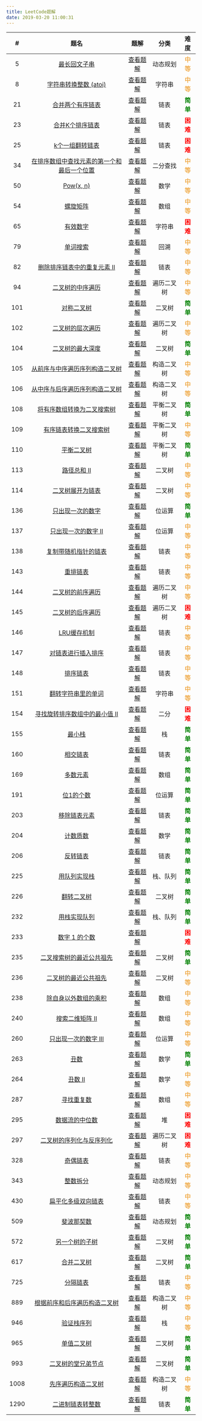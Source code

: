 ```yaml
---
title: LeetCode题解
date: 2019-03-20 11:00:31
---
```


|  #   |                             题名                             |                             题解                             |    分类    |                    难度                     |
| :--: | :----------------------------------------------------------: | :----------------------------------------------------------: | :--------: | :-----------------------------------------: |
|  5   | [最长回文子串](https://leetcode-cn.com/problems/longest-palindromic-substring/) | [查看题解](/2020/04/17/leetcode-5-longest-palindromic-substring/) |  动态规划  | <strong style="color:#f0ad4e">中等</strong> |
|  8   | [字符串转换整数 (atoi)](https://leetcode-cn.com/problems/string-to-integer-atoi/) |  [查看题解](/2020/04/03/leetcode-8-string-to-integer-atoi/)  |   字符串   | <strong style="color:#f0ad4e">中等</strong> |
|  21  | [合并两个有序链表](https://leetcode-cn.com/problems/merge-two-sorted-lists/) | [查看题解](/2019/04/05/leetcode-21-merge-two-sorted-lists/)  |    链表    |  <strong style="color:green">简单</strong>  |
|  23  | [合并K个排序链表](https://leetcode-cn.com/problems/merge-k-sorted-lists/) |  [查看题解](/2019/02/22/leetcode-23-merge-k-sorted-lists/)   |    链表    |   <strong style="color:red">困难</strong>   |
|  25  | [k个一组翻转链表](https://leetcode-cn.com/problems/reverse-nodes-in-k-group/) | [查看题解](/2019/04/04/leetcode-25-reverse-nodes-in-k-group/) |    链表    |   <strong style="color:red">困难</strong>   |
|  34  | [在排序数组中查找元素的第一个和最后一个位置](https://leetcode-cn.com/problems/find-first-and-last-position-of-element-in-sorted-array/) | [查看题解](/2020/03/19/leetcode-34-find-first-and-last-position-of-element-in-sorted-array/) |  二分查找  | <strong style="color:#f0ad4e">中等</strong> |
|  50  |    [Pow(x, n)](https://leetcode-cn.com/problems/powx-n/)     |         [查看题解](/2020/02/23/leetcode-50-powx-n/)          |    数学    | <strong style="color:#f0ad4e">中等</strong> |
|  54  | [螺旋矩阵](https://leetcode-cn.com/problems/spiral-matrix/)  |      [查看题解](/2020/03/01/leetcode-54-spiral-matrix/)      |    数组    | <strong style="color:#f0ad4e">中等</strong> |
|  65  |  [有效数字](https://leetcode-cn.com/problems/valid-number/)  |      [查看题解](/2020/02/26/leetcode-65-valid-number/)       |   字符串   |   <strong style="color:red">困难</strong>   |
|  79  |  [单词搜索](https://leetcode-cn.com/problems/word-search/)   |       [查看题解](/2020/02/20/leetcode-79-word-search/)       |    回溯    | <strong style="color:#f0ad4e">中等</strong> |
|  82  | [删除排序链表中的重复元素 II](https://leetcode-cn.com/problems/remove-duplicates-from-sorted-list-ii/) | [查看题解](/2019/02/27/leetcode-82-remove-duplicates-from-sorted-list-ii/) |    链表    | <strong style="color:#f0ad4e">中等</strong> |
|  94  | [二叉树的中序遍历](https://leetcode-cn.com/problems/binary-tree-inorder-traversal/) | [查看题解](/2019/05/25/leetcode-94-binary-tree-inorder-traversal/) | 遍历二叉树 | <strong style="color:#f0ad4e">中等</strong> |
| 101  | [对称二叉树](https://leetcode-cn.com/problems/symmetric-tree/) |     [查看题解](/2019/12/06/leetcode-101-symmetric-tree/)     |   二叉树   |  <strong style="color:green">简单</strong>  |
| 102  | [二叉树的层次遍历](https://leetcode-cn.com/problems/binary-tree-level-order-traversal/) | [查看题解](/2019/05/26/leetcode-102-binary-tree-level-order-traversal/) | 遍历二叉树 | <strong style="color:#f0ad4e">中等</strong> |
| 104  | [二叉树的最大深度](https://leetcode-cn.com/problems/maximum-depth-of-binary-tree/) | [查看题解](/2020/03/21/leetcode-104-maximum-depth-of-binary-tree/) |   二叉树   |  <strong style="color:green">简单</strong>  |
| 105  | [从前序与中序遍历序列构造二叉树](https://leetcode-cn.com/problems/construct-binary-tree-from-preorder-and-inorder-traversal/) | [查看题解](/2019/05/29/leetcode-105-construct-binary-tree-from-preorder-and-inorder-traversal/) | 构造二叉树 | <strong style="color:#f0ad4e">中等</strong> |
| 106  | [从中序与后序遍历序列构造二叉树](https://leetcode-cn.com/problems/construct-binary-tree-from-inorder-and-postorder-traversal/) | [查看题解](/2019/05/29/leetcode-106-construct-binary-tree-from-inorder-and-postorder-traversal/) | 构造二叉树 | <strong style="color:#f0ad4e">中等</strong> |
| 108  | [将有序数组转换为二叉搜索树](https://leetcode-cn.com/problems/convert-sorted-array-to-binary-search-tree/) | [查看题解](/2019/05/20/leetcode-108-convert-sorted-array-to-binary-search-tree/) | 平衡二叉树 |  <strong style="color:green">简单</strong>  |
| 109  | [有序链表转换二叉搜索树](https://leetcode-cn.com/problems/convert-sorted-list-to-binary-search-tree/) | [查看题解](/2019/05/20/leetcode-109-convert-sorted-list-to-binary-search-tree/) | 平衡二叉树 | <strong style="color:#f0ad4e">中等</strong> |
| 110  | [平衡二叉树](https://leetcode-cn.com/problems/balanced-binary-tree/) |  [查看题解](/2019/05/20/leetcode-110-balanced-binary-tree/)  | 平衡二叉树 |  <strong style="color:green">简单</strong>  |
| 113  | [路径总和 II](https://leetcode-cn.com/problems/path-sum-ii/) |      [查看题解](/2020/04/08/leetcode-113-path-sum-ii/)       |   二叉树   | <strong style="color:#f0ad4e">中等</strong> |
| 114  | [二叉树展开为链表](https://leetcode-cn.com/problems/flatten-binary-tree-to-linked-list/) | [查看题解](/2020/01/17/leetcode-114-flatten-binary-tree-to-linked-list/) |   二叉树   | <strong style="color:#f0ad4e">中等</strong> |
| 136  | [只出现一次的数字](https://leetcode-cn.com/problems/single-number/) |     [查看题解](/2020/03/22/leetcode-136-single-number/)      |   位运算   |  <strong style="color:green">简单</strong>  |
| 137  | [只出现一次的数字 II](https://leetcode-cn.com/problems/single-number-ii/) |    [查看题解](/2020/03/22/leetcode-137-single-number-ii/)    |   位运算   | <strong style="color:#f0ad4e">中等</strong> |
| 138  | [复制带随机指针的链表](https://leetcode-cn.com/problems/copy-list-with-random-pointer/) | [查看题解](/2020/01/24/leetcode-138-copy-list-with-random-pointer/) |    链表    | <strong style="color:#f0ad4e">中等</strong> |
| 143  | [ 重排链表](https://leetcode-cn.com/problems/reorder-list/)  |      [查看题解](/2020/01/19/leetcode-143-reorder-list/)      |    链表    | <strong style="color:#f0ad4e">中等</strong> |
| 144  | [二叉树的前序遍历](https://leetcode-cn.com/problems/binary-tree-preorder-traversal/) | [查看题解](/2019/05/25/leetcode-144-binary-tree-preorder-traversal/) | 遍历二叉树 | <strong style="color:#f0ad4e">中等</strong> |
| 145  | [二叉树的后序遍历](https://leetcode-cn.com/problems/binary-tree-postorder-traversal/) | [查看题解](/2019/05/26/leetcode-145-binary-tree-postorder-traversal/) | 遍历二叉树 |   <strong style="color:red">困难</strong>   |
| 146  |  [LRU缓存机制](https://leetcode-cn.com/problems/lru-cache/)  |       [查看题解](/2020/03/16/leetcode-146-lru-cache/)        |    链表    | <strong style="color:#f0ad4e">中等</strong> |
| 147  | [对链表进行插入排序](https://leetcode-cn.com/problems/insertion-sort-list/) |  [查看题解](/2020/01/11/leetcode-147-insertion-sort-list/)   |    链表    | <strong style="color:#f0ad4e">中等</strong> |
| 148  |   [排序链表](https://leetcode-cn.com/problems/sort-list/)    |       [查看题解](/2019/04/26/leetcode-148-sort-list/)        |    链表    | <strong style="color:#f0ad4e">中等</strong> |
| 151  | [翻转字符串里的单词](https://leetcode-cn.com/problems/reverse-words-in-a-string/) | [查看题解](/2020/03/24/leetcode-151-reverse-words-in-a-string/) |   字符串   | <strong style="color:#f0ad4e">中等</strong> |
| 154  | [寻找旋转排序数组中的最小值 II](https://leetcode-cn.com/problems/find-minimum-in-rotated-sorted-array-ii/) | [查看题解](/2020/02/19/leetcode-154-find-minimum-in-rotated-sorted-array-ii/) |    二分    |   <strong style="color:red">困难</strong>   |
| 155  |    [最小栈](https://leetcode-cn.com/problems/min-stack/)     |       [查看题解](/2020/03/02/leetcode-155-min-stack/)        |     栈     |  <strong style="color:green">简单</strong>  |
| 160  | [相交链表](https://leetcode-cn.com/problems/intersection-of-two-linked-lists/) | [查看题解](/2020/01/15/leetcode-160-intersection-of-two-linked-lists/) |    链表    |  <strong style="color:green">简单</strong>  |
| 169  | [多数元素](https://leetcode-cn.com/problems/majority-element/) |    [查看题解](/2020/03/07/leetcode-169-majority-element/)    |    数组    |  <strong style="color:green">简单</strong>  |
| 191  | [位1的个数](https://leetcode-cn.com/problems/number-of-1-bits/) |    [查看题解](/2020/02/22/leetcode-191-number-of-1-bits/)    |   位运算   |  <strong style="color:green">简单</strong>  |
| 203  | [移除链表元素](https://leetcode-cn.com/problems/remove-linked-list-elements/) | [查看题解](/2019/05/08/leetcode-203-remove-linked-list-elements/) |    链表    |  <strong style="color:green">简单</strong>  |
| 204  |  [计数质数](https://leetcode-cn.com/problems/count-primes/)  |      [查看题解](/2019/05/02/leetcode-204-count-primes/)      |    数学    |  <strong style="color:green">简单</strong>  |
| 206  | [反转链表](https://leetcode-cn.com/problems/reverse-linked-list/) |  [查看题解](/2020/02/03/leetcode-206-reverse-linked-list/)   |    链表    |  <strong style="color:green">简单</strong>  |
| 225  | [用队列实现栈](https://leetcode-cn.com/problems/implement-stack-using-queues/) | [查看题解](/2020/02/16/leetcode-225-implement-stack-using-queues/) |  栈、队列  |  <strong style="color:green">简单</strong>  |
| 226  | [翻转二叉树](https://leetcode-cn.com/problems/invert-binary-tree/) |   [查看题解](/2019/12/11/leetcode-226-invert-binary-tree/)   |   二叉树   |  <strong style="color:green">简单</strong>  |
| 232  | [用栈实现队列](https://leetcode-cn.com/problems/implement-queue-using-stacks/) | [查看题解](/2020/02/15/leetcode-232-implement-queue-using-stacks/) |  栈、队列  |  <strong style="color:green">简单</strong>  |
| 233  | [数字 1 的个数](https://leetcode-cn.com/problems/number-of-digit-one/) |  [查看题解](/2020/03/11/leetcode-233-number-of-digit-one/)   |            |   <strong style="color:red">困难</strong>   |
| 235  | [二叉搜索树的最近公共祖先](https://leetcode-cn.com/problems/lowest-common-ancestor-of-a-binary-search-tree/) | [查看题解](/2020/04/04/leetcode-235-lowest-common-ancestor-of-a-binary-search-tree/) |   二叉树   |  <strong style="color:green">简单</strong>  |
| 236  | [二叉树的最近公共祖先](https://leetcode-cn.com/problems/lowest-common-ancestor-of-a-binary-tree/) | [查看题解](/2020/04/04/leetcode-236-lowest-common-ancestor-of-a-binary-tree/) |   二叉树   | <strong style="color:#f0ad4e">中等</strong> |
| 238  | [除自身以外数组的乘积](https://leetcode-cn.com/problems/product-of-array-except-self/) | [查看题解](/2020/04/02/leetcode-238-product-of-array-except-self/) |    数组    | <strong style="color:#f0ad4e">中等</strong> |
| 240  | [搜索二维矩阵 II](https://leetcode-cn.com/problems/search-a-2d-matrix-ii/) | [查看题解](/2020/02/12/leetcode-240-search-a-2d-matrix-ii/)  |    数组    | <strong style="color:#f0ad4e">中等</strong> |
| 260  | [只出现一次的数字 III](https://leetcode-cn.com/problems/single-number-iii/) |   [查看题解](/2020/03/22/leetcode-260-single-number-iii/)    |   位运算   | <strong style="color:#f0ad4e">中等</strong> |
| 263  |    [丑数](https://leetcode-cn.com/problems/ugly-number/)     |      [查看题解](/2019/05/03/leetcode-263-ugly-number/)       |    数学    |  <strong style="color:green">简单</strong>  |
| 264  | [丑数 II](https://leetcode-cn.com/problems/ugly-number-ii/)  |     [查看题解](/2019/05/03/leetcode-264-ugly-number-ii/)     |    数学    | <strong style="color:#f0ad4e">中等</strong> |
| 287  | [寻找重复数](https://leetcode-cn.com/problems/find-the-duplicate-number/) | [查看题解](/2020/02/10/leetcode-287-find-the-duplicate-number/) |    数组    | <strong style="color:#f0ad4e">中等</strong> |
| 295  | [数据流的中位数](https://leetcode-cn.com/problems/find-median-from-data-stream/) | [查看题解](/2020/03/09/leetcode-295-find-median-from-data-stream/) |     堆     |   <strong style="color:red">困难</strong>   |
| 297  | [二叉树的序列化与反序列化](https://leetcode-cn.com/problems/serialize-and-deserialize-binary-tree/) | [查看题解](/2020/03/06/leetcode-297-serialize-and-deserialize-binary-tree/) | 遍历二叉树 |   <strong style="color:red">困难</strong>   |
| 328  | [奇偶链表](https://leetcode-cn.com/problems/odd-even-linked-list/) |  [查看题解](/2019/05/10/leetcode-328-odd-even-linked-list/)  |    链表    | <strong style="color:#f0ad4e">中等</strong> |
| 343  | [整数拆分](https://leetcode-cn.com/problems/integer-break/)  |     [查看题解](/2020/02/22/leetcode-343-integer-break/)      |  动态规划  | <strong style="color:#f0ad4e">中等</strong> |
| 430  | [扁平化多级双向链表](https://leetcode-cn.com/problems/flatten-a-multilevel-doubly-linked-list/) | [查看题解](/2020/01/25/leetcode-430-flatten-a-multilevel-doubly-linked-list/) |    链表    | <strong style="color:#f0ad4e">中等</strong> |
| 509  | [斐波那契数](https://leetcode-cn.com/problems/fibonacci-number/) |    [查看题解](/2019/11/24/leetcode-509-fibonacci-number/)    |  动态规划  |  <strong style="color:green">简单</strong>  |
| 572  | [另一个树的子树](https://leetcode-cn.com/problems/subtree-of-another-tree/) | [查看题解](/2020/02/29/coding-interview-26-substructure-of-another-tree/) |   二叉树   |  <strong style="color:green">简单</strong>  |
| 617  | [合并二叉树](https://leetcode-cn.com/problems/merge-two-binary-trees/) | [查看题解](/2019/12/08/leetcode-617-merge-two-binary-trees/) |   二叉树   |  <strong style="color:green">简单</strong>  |
| 725  | [分隔链表](https://leetcode-cn.com/problems/split-linked-list-in-parts/) | [查看题解](/2020/01/26/leetcode-725-split-linked-list-in-parts/) |    链表    | <strong style="color:#f0ad4e">中等</strong> |
| 889  | [根据前序和后序遍历构造二叉树](https://leetcode-cn.com/problems/construct-binary-tree-from-preorder-and-postorder-traversal) | [查看题解](/2019/05/29/leetcode-889-construct-binary-tree-from-preorder-and-postorder-traversal/) | 构造二叉树 | <strong style="color:#f0ad4e">中等</strong> |
| 946  | [验证栈序列](https://leetcode-cn.com/problems/validate-stack-sequences/) | [查看题解](/2019/06/01/leetcode-946-validate-stack-sequences/) |     栈     | <strong style="color:#f0ad4e">中等</strong> |
| 965  | [单值二叉树](https://leetcode-cn.com/problems/univalued-binary-tree/) | [查看题解](/2019/12/17/leetcode-965-univalued-binary-tree/)  |   二叉树   |  <strong style="color:green">简单</strong>  |
| 993  | [二叉树的堂兄弟节点](https://leetcode-cn.com/problems/cousins-in-binary-tree/) | [查看题解](/2020/01/31/leetcode-993-cousins-in-binary-tree/) |   二叉树   |  <strong style="color:green">简单</strong>  |
| 1008 | [先序遍历构造二叉树](https://leetcode-cn.com/problems/construct-binary-search-tree-from-preorder-traversal/) | [查看题解](/2019/05/27/leetcode-1008-construct-binary-search-tree-from-preorder-traversal/) | 构造二叉树 | <strong style="color:#f0ad4e">中等</strong> |
| 1290 | [二进制链表转整数](https://leetcode-cn.com/problems/convert-binary-number-in-a-linked-list-to-integer/) | [查看题解](/2020/01/07/leetcode-1290-convert-binary-number-in-a-linked-list-to-integer/) |    链表    |  <strong style="color:green">简单</strong>  |

